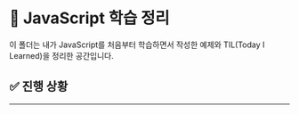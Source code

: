 # 📘 JavaScript 학습 정리

이 폴더는 내가 JavaScript를 처음부터 학습하면서 작성한 예제와 TIL(Today I Learned)을 정리한 공간입니다.

## ✅ 진행 상황




---
